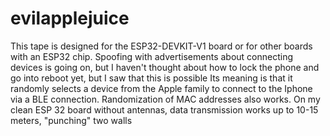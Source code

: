 # evilapplejuice
This tape is designed for the ESP32-DEVKIT-V1 board or for other boards with an ESP32 chip.
Spoofing with advertisements about connecting devices is going on, but I haven't thought about how to lock the phone and go into reboot yet, but I saw that this is possible
Its meaning is that it randomly selects a device from the Apple family to connect to the Iphone via a BLE connection. Randomization of MAC addresses also works.
On my clean ESP 32 board without antennas, data transmission works up to 10-15 meters, "punching" two walls
